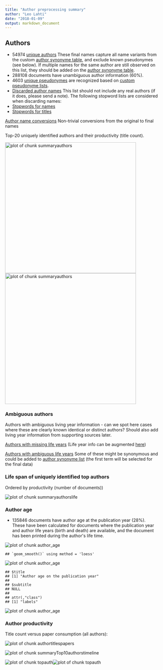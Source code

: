 ```yaml
---
title: "Author preprocessing summary"
author: "Leo Lahti"
date: "2018-01-09"
output: markdown_document
---
```


## Authors

 * 54974 [unique authors](output.tables/author_accepted.csv) These final names capture all name variants from the custom [author synonyme table](https://github.com/rOpenGov/bibliographica/blob/master/inst/extdata/ambiguous-authors.csv), and exclude known pseudonymes (see below). If multiple names for the same author are still observed on this list, they should be added on the [author synonyme table](https://github.com/rOpenGov/bibliographica/blob/master/inst/extdata/ambiguous-authors.csv).
 * 288108 documents have unambiguous author information (60%). 
 * 4603 [unique pseudonymes](output.tables/pseudonyme_accepted.csv) are recognized based on [custom pseudonyme lists](https://github.com/rOpenGov/bibliographica/blob/master/inst/extdata/names/pseudonymes/custom_pseudonymes.csv).
 * [Discarded author names](output.tables/author_discarded.csv) This list should not include any real authors (if it does, please send a note). The following stopword lists are considered when discarding names:
  * [Stopwords for names](https://github.com/rOpenGov/bibliographica/blob/master/inst/extdata/stopwords_for_names.csv)
  * [Stopwords for titles](https://github.com/rOpenGov/bibliographica/blob/master/inst/extdata/stopwords_titles.csv)

[Author name conversions](output.tables/author_conversion_nontrivial.csv) Non-trivial conversions from the original to final names


Top-20 uniquely identified authors and their productivity (title count).

<img src="figure/summaryauthors-1.png" title="plot of chunk summaryauthors" alt="plot of chunk summaryauthors" width="430px" /><img src="figure/summaryauthors-2.png" title="plot of chunk summaryauthors" alt="plot of chunk summaryauthors" width="430px" />

### Ambiguous authors

Authors with ambiguous living year information - can we spot here
cases where these are clearly known identical or distinct authors?
Should also add living year information from supporting sources later.

[Authors with missing life years](output.tables/authors_missing_lifeyears.csv) (Life year info can be augmented [here](https://github.com/rOpenGov/bibliographica/blob/master/inst/extdata/author_info.csv))

[Authors with ambiguous life years](output.tables/author_life_ambiguous.csv) Some of these might be synonymous and could be added to [author synonyme list](https://github.com/rOpenGov/bibliographica/blob/master/inst/extdata/ambiguous-authors.csv) (the first term will be selected for the final data)


### Life span of uniquely identified top authors

Ordered by productivity (number of documents))

![plot of chunk summaryauthorslife](figure_slides/summaryauthorslife-1.png)


### Author age

 * 135846 documents have author age at the publication year (28%). These have been calculated for documents where the publication year and author life years (birth and death) are available, and the document has been printed during the author's life time.


![plot of chunk author_age](figure_slides/author_age-1.png)

```
## `geom_smooth()` using method = 'loess'
```

![plot of chunk author_age](figure_slides/author_age-2.png)

```
## $title
## [1] "Author age on the publication year"
## 
## $subtitle
## NULL
## 
## attr(,"class")
## [1] "labels"
```

![plot of chunk author_age](figure_slides/author_age-3.png)




### Author productivity

Title count versus paper consumption (all authors):

![plot of chunk authortitlespapers](figure_slides/authortitlespapers-1.png)


![plot of chunk summaryTop10authorstimeline](figure_slides/summaryTop10authorstimeline-1.png)


![plot of chunk topauth](figure_slides/topauth-1.png)![plot of chunk topauth](figure_slides/topauth-2.png)




